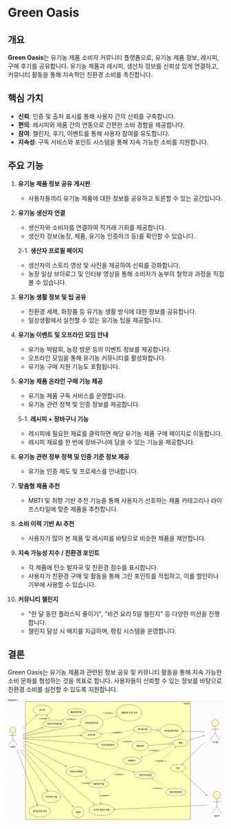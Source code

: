 # Green Oasis

## 개요
**Green Oasis**는 유기농 제품 소비자 커뮤니티 플랫폼으로, 유기농 제품 정보, 레시피, 구매 후기를 공유합니다. 유기농 제품과 레시피, 생산자 정보를 신뢰성 있게 연결하고, 커뮤니티 활동을 통해 지속적인 친환경 소비를 촉진합니다.

## 핵심 가치
- **신뢰**: 인증 및 출처 표시를 통해 사용자 간의 신뢰를 구축합니다.
- **편의**: 레시피와 제품 간의 연동으로 간편한 소비 경험을 제공합니다.
- **참여**: 챌린지, 후기, 이벤트를 통해 사용자 참여를 유도합니다.
- **지속성**: 구독 서비스와 포인트 시스템을 통해 지속 가능한 소비를 지원합니다.

## 주요 기능
1. **유기농 제품 정보 공유 게시판**
   - 사용자들끼리 유기농 제품에 대한 정보를 공유하고 토론할 수 있는 공간입니다.

2. **유기농 생산자 연결**
   - 생산자와 소비자를 연결하여 직거래 기회를 제공합니다.
   - 생산자 정보(농장, 제품, 유기농 인증마크 등)를 확인할 수 있습니다.

   2-1. **생산자 프로필 페이지**
   - 생산자의 스토리 영상 및 사진을 제공하여 신뢰를 강화합니다.
   - 농장 일상 브이로그 및 인터뷰 영상을 통해 소비자가 농부의 철학과 과정을 직접 볼 수 있습니다.

3. **유기농 생활 정보 및 팁 공유**
   - 친환경 세제, 화장품 등 유기농 생활 방식에 대한 정보를 공유합니다.
   - 일상생활에서 실천할 수 있는 유기농 팁을 제공합니다.

4. **유기농 이벤트 및 오프라인 모임 안내**
   - 유기농 박람회, 농장 방문 등의 이벤트 정보를 제공합니다.
   - 오프라인 모임을 통해 유기농 커뮤니티를 활성화합니다.
   - 유기농 구매 지원 기능도 포함됩니다.

5. **유기농 제품 온라인 구매 기능 제공**
   - 유기농 제품 구독 서비스를 운영합니다.
   - 유기농 관련 정책 및 인증 정보를 제공합니다.

   5-1. **레시피 + 장바구니 기능**
   - 레시피에 필요한 재료를 클릭하면 해당 유기농 제품 구매 페이지로 이동합니다.
   - 레시피 재료를 한 번에 장바구니에 담을 수 있는 기능을 제공합니다.

6. **유기농 관련 정부 정책 및 인증 기준 정보 제공**
   - 유기농 인증 제도 및 프로세스를 안내합니다.

7. **맞춤형 제품 추천**
   - MBTI 및 취향 기반 추천 기능을 통해 사용자가 선호하는 제품 카테고리나 라이프스타일에 맞춘 제품을 추천합니다.

8. **소비 이력 기반 AI 추천**
   - 사용자가 많이 본 제품 및 레시피를 바탕으로 비슷한 제품을 제안합니다.

9. **지속 가능성 지수 / 친환경 포인트**
   - 각 제품에 탄소 발자국 및 친환경 점수를 표시합니다.
   - 사용자가 친환경 구매 및 활동을 통해 그린 포인트를 적립하고, 이를 할인이나 기부에 사용할 수 있습니다.

10. **커뮤니티 챌린지**
    - "한 달 동안 플라스틱 줄이기", "비건 요리 5일 챌린지" 등 다양한 미션을 진행합니다.
    - 챌린지 달성 시 배지를 지급하며, 랭킹 시스템을 운영합니다.

## 결론
Green Oasis는 유기농 제품과 관련된 정보 공유 및 커뮤니티 활동을 통해 지속 가능한 소비 문화를 형성하는 것을 목표로 합니다. 사용자들이 신뢰할 수 있는 정보를 바탕으로 친환경 소비를 실천할 수 있도록 지원합니다.

<img src= "산출물/usecase/usecasegreOa.jpg" />
